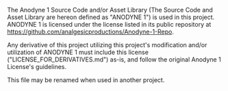 The Anodyne 1 Source Code and/or Asset Library (The Source Code and Asset Library are hereon defined as "ANODYNE 1") is used in this project. ANODYNE 1 is licensed under the license listed in its public repository at https://github.com/analgesicproductions/Anodyne-1-Repo.

Any derivative of this project utilizing this project's modification and/or utilization of ANODYNE 1 must include this license ("LICENSE_FOR_DERIVATIVES.md") as-is, and follow the original Anodyne 1 License's guidelines.

This file may be renamed when used in another project.
